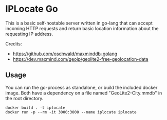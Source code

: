 # IPLocate Go
This is a basic self-hostable server written in go-lang that can accept incoming HTTP requests
and return basic location information about the requesting IP address.

Credits:
* https://github.com/oschwald/maxminddb-golang
* https://dev.maxmind.com/geoip/geolite2-free-geolocation-data

## Usage
You can run the go-process as standalone, or build the included docker image.
Both have a dependency on a file named "GeoLite2-City.mmdb" in the root directory.

```
docker build . -t iplocate
docker run -p --rm -it 3000:3000 --name iplocate iplocate
```